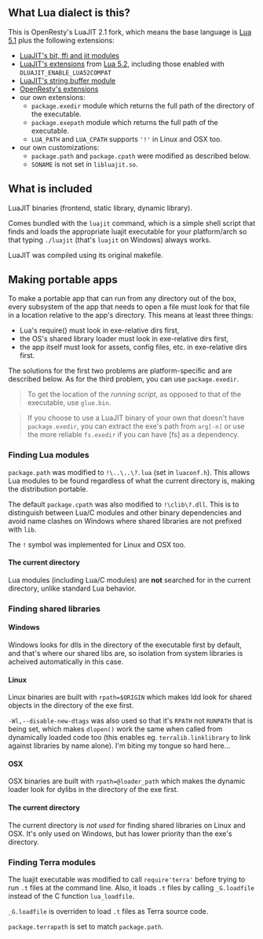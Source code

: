 
## What Lua dialect is this?

This is OpenResty's LuaJIT 2.1 fork, which means the base language is
[Lua 5.1](http://www.lua.org/manual/5.1/manual.html) plus the following
extensions:

  * [LuaJIT's bit, ffi and jit modules](http://luajit.org/extensions.html#modules)
  * [LuaJIT's extensions](http://luajit.org/extensions.html#lua52)
    from [Lua 5.2](http://www.lua.org/manual/5.2/manual.html),
    including those enabled with `DLUAJIT_ENABLE_LUA52COMPAT`
  * [LuaJIT's string.buffer module](https://htmlpreview.github.io/?https://github.com/LuaJIT/LuaJIT/blob/v2.1/doc/ext_buffer.html)
  * [OpenResty's extensions](https://github.com/openresty/luajit2#openresty-extensions)
  * our own extensions:
    * `package.exedir` module which returns the full path of the directory of the executable.
    * `package.exepath` module which returns the full path of the executable.
    * `LUA_PATH` and `LUA_CPATH` supports `'!'` in Linux and OSX too.
  * our own customizations:
    * `package.path` and `package.cpath` were modified as described below.
    * `SONAME` is not set in `libluajit.so`.

## What is included

LuaJIT binaries (frontend, static library, dynamic library).

Comes bundled with the `luajit` command, which is a simple shell script that
finds and loads the appropriate luajit executable for your platform/arch so
that typing `./luajit` (that's `luajit` on Windows) always works.

LuaJIT was compiled using its original makefile.

## Making portable apps

To make a portable app that can run from any directory out of the box, every
subsystem of the app that needs to open a file must look for that file in
a location relative to the app's directory. This means at least three things:

 * Lua's require() must look in exe-relative dirs first,
 * the OS's shared library loader must look in exe-relative dirs first,
 * the app itself must look for assets, config files, etc. in exe-relative
 dirs first.

The solutions for the first two problems are platform-specific and
are described below. As for the third problem, you can use `package.exedir`.

> To get the location of the _running script_, as opposed to that of the
executable, use `glue.bin`.

> If you choose to use a LuaJIT binary of your own that doesn't have
`package.exedir`, you can extract the exe's path from `arg[-n]` or use
the more reliable `fs.exedir` if you can have [fs] as a dependency.

### Finding Lua modules

`package.path` was modified to `!\..\..\?.lua` (set in `luaconf.h`).
This allows Lua modules to be found regardless of what the current directory
is, making the distribution portable.

The default `package.cpath` was also modified to `!\clib\?.dll`.
This is to distinguish between Lua/C modules and other binary dependencies
and avoid name clashes on Windows where shared libraries are not prefixed
with `lib`.

The `!` symbol was implemented for Linux and OSX too.

#### The current directory

Lua modules (including Lua/C modules) are **not** searched for in the current
directory, unlike standard Lua behavior.

### Finding shared libraries

#### Windows

Windows looks for dlls in the directory of the executable first by default,
and that's where our shared libs are, so isolation from system libraries
is acheived automatically in this case.

#### Linux

Linux binaries are built with `rpath=$ORIGIN` which makes ldd look for
shared objects in the directory of the exe first.

`-Wl,--disable-new-dtags` was also used so that it's `RPATH` not `RUNPATH`
that is being set, which makes `dlopen()` work the same when called from
dynamically loaded code too (this enables eg. `terralib.linklibrary` to link
against libraries by name alone). I'm biting my tongue so hard here...

#### OSX

OSX binaries are built with `rpath=@loader_path` which makes the
dynamic loader look for dylibs in the directory of the exe first.

#### The current directory

The current directory is _not used_ for finding shared libraries
on Linux and OSX. It's only used on Windows, but has lower priority
than the exe's directory.

### Finding Terra modules

The luajit executable was modified to call `require'terra'` before trying
to run `.t` files at the command line. Also, it loads `.t` files by calling
`_G.loadfile` instead of the C function `lua_loadfile`.

`_G.loadfile` is overriden to load `.t` files as Terra source code.

`package.terrapath` is set to match `package.path`.
